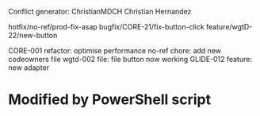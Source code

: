 Conflict generator:
ChristianMDCH Christian Hernandez

hotfix/no-ref/prod-fix-asap
bugfix/CORE-21/fix-button-click
feature/wgtD-22/new-button

CORE-001 refactor: optimise performance
no-ref chore: add new codeowners file
wgtd-002 file: file button now working
GLIDE-012 feature: new adapter
# Modified by PowerShell script
